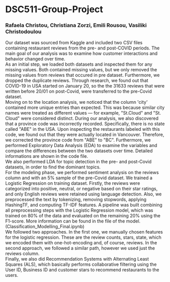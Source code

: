 # DSC511-Group-Project
### Rafaela Christou,  Christiana Zorzi, Emili Rousou, Vasiliki Christodoulou
Our dataset was sourced from Kaggle and included two CSV files containing restaurant reviews from the pre- and post-COVID periods. The main goal of our analysis was to examine how customer interactions and behavior changed over time.\
As an initial step, we loaded both datasets and inspected them for any missing values. Both contained missing values, but we only removed the missing values from reviews that occured in pre dataset. Furthermore, we dropped the duplicate reviews. Through research, we found out that COVID-19 in USA started on January 20, so the the 31633 reviews that were written before 20/01 on post-Covid, were transferred to the pre-Covid dataset.\
Moving on to the location analysis, we noticed that the column 'city' contained more unique entries than expected. This was because similar city names were treated as different values — for example, "St.Cloud" and "St. Cloud" were considered distinct. During our analysis, we also discovered that a province code was incorrectly recorded. Specifically, there is no state called "ABE" in the USA. Upon inspecting the restaurants labeled with this code, we found out that they were actually located in Vancouver. Therefore, we corrected the province code from "ABE" to "BC". Furthermore, we performed Exploratory Data Analysis (EDA) to examine the variables and compare the differences between the two datasets over time. Detailed informations are shown in the code file. \
We also performed LDA for topic detection in the pre- and post-Covid datasets, in order to find the dominant topics.\
For the modeling phase, we performed sentiment analysis on the reviews column and with an 5% sample of the pre-Covid dataset. We trained a Logistic Regression on training dataset. Firstly, the reviews were categorized into positive, neutral, or negative based on their star ratings, and only English reviews were retained using language detection. Also, we preprocessed the text by tokenizing, removing stopwords, applying HashingTF, and computing TF-IDF features. A pipeline was built combining all preprocessing steps with the Logistic Regression model, which was trained on 80% of the data and evaluated on the remaining 20% using the F1-score. More information can be found in the file of the model. (Classification_Modelling_Final.ipynb)\
We followed two approaches. In the first one, we manually chosen features for the logistic regression. These are the review counts, stars, state, which we encoded them with one-hot-encoding and, of course, reviews. In the second approach, we followed a similar path, however we used just the reviews column.\
Finally, we also did Recommendation Systems with Alternating Least Squares (ALS), which basically performs collaborative filtering using the User ID, Business ID and customer stars to recommend restaurants to the users.

